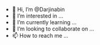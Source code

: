 - 👋 Hi, I’m @Darjinabin
- 👀 I’m interested in ...
- 🌱 I’m currently learning ...
- 💞️ I’m looking to collaborate on ...
- 📫 How to reach me ...

<!---
Darjinabin/Darjinabin is a ✨ special ✨ repository because its `README.md` (this file) appears on your GitHub profile.
You can click the Preview link to take a look at your changes.
--->
